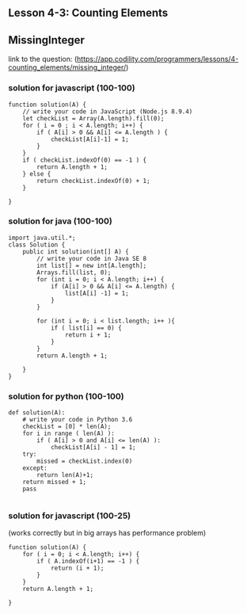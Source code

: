 ## Lesson 4-3: Counting Elements 
## MissingInteger
link to the question: (https://app.codility.com/programmers/lessons/4-counting_elements/missing_integer/)
### solution for javascript (100-100)
```
function solution(A) {
    // write your code in JavaScript (Node.js 8.9.4)
    let checkList = Array(A.length).fill(0);
    for ( i = 0 ; i < A.length; i++) {
        if ( A[i] > 0 && A[i] <= A.length ) {
            checkList[A[i]-1] = 1;
        }
    }
    if ( checkList.indexOf(0) == -1 ) {
        return A.length + 1;
    } else {
        return checkList.indexOf(0) + 1;
    }

}

```

### solution for java (100-100)
```
import java.util.*;
class Solution {
    public int solution(int[] A) {
        // write your code in Java SE 8
        int list[] = new int[A.length];
        Arrays.fill(list, 0);
        for (int i = 0; i < A.length; i++) {
            if (A[i] > 0 && A[i] <= A.length) {
                list[A[i] -1] = 1;
            }
        }
        
        for (int i = 0; i < list.length; i++ ){
            if ( list[i] == 0) {
                return i + 1;
            }
        }
        return A.length + 1;

    }
}

```

### solution for python (100-100)
```
def solution(A):
    # write your code in Python 3.6
    checkList = [0] * len(A);
    for i in range ( len(A) ):
        if ( A[i] > 0 and A[i] <= len(A) ):
            checkList[A[i] - 1] = 1;
    try:
        missed = checkList.index(0)
    except:
        return len(A)+1;
    return missed + 1;
    pass
    
```
### solution for javascript (100-25) 
(works correctly but in big arrays has performance problem)
```
function solution(A) {
    for ( i = 0; i < A.length; i++) {
        if ( A.indexOf(i+1) == -1 ) {
            return (i + 1);
        }
    }
    return A.length + 1;

}

```
